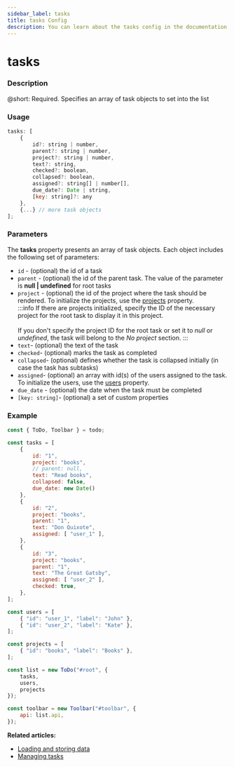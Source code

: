```yaml
---
sidebar_label: tasks
title: tasks Config
description: You can learn about the tasks config in the documentation of the DHTMLX JavaScript To Do List library. Browse developer guides and API reference, try out code examples and live demos, and download a free 30-day evaluation version of DHTMLX To Do List.
---
```


# tasks

### Description

@short: Required. Specifies an array of task objects to set into the list

### Usage

~~~js
tasks: [
    {
        id?: string | number,
        parent?: string | number,
        project?: string | number,
        text?: string,
        checked?: boolean,
        collapsed?: boolean,
        assigned?: string[] | number[],
        due_date?: Date | string,
        [key: string]?: any
    },
    {...} // more task objects
];
~~~

### Parameters

The **tasks** property presents an array of task objects. Each object includes the following set of parameters:

- `id` - (optional) the id of a task
- `parent` - (optional) the id of the parent task. The value of the parameter is **null | undefined** for root tasks
- `project` - (optional) the id of the project where the task should be rendered. To initialize the projects, use the [projects](api/configs/projects_config.md) property.<br>
:::info
If there are projects initialized, specify the ID of the necessary project for the root task to display it in this project.<br><br>
If you don't specify the project ID for the root task or set it to *null* or *undefined*, the task will belong to the *No project* section.
:::<br>
- `text`- (optional) the text of the task
- `checked`- (optional) marks the task as completed
- `collapsed`- (optional) defines whether the task is collapsed initially (in case the task has subtasks)
- `assigned`- (optional) an array with id(s) of the users assigned to the task. To initialize the users, use the [users](api/configs/users_config.md) property.
- `due_date` - (optional) the date when the task must be completed
- `[key: string]`- (optional) a set of custom properties

### Example

~~~js {3-27,39}
const { ToDo, Toolbar } = todo;

const tasks = [
    {
        id: "1",
        project: "books",
        // parent: null,
        text: "Read books",
        collapsed: false,
        due_date: new Date()
    },
    {
        id: "2",
        project: "books",
        parent: "1",
        text: "Don Quixote",
        assigned: [ "user_1" ],
    },
    {
        id: "3",
        project: "books",
        parent: "1",
        text: "The Great Gatsby",
        assigned: [ "user_2" ],
        checked: true,
    },
];

const users = [
    { "id": "user_1", "label": "John" },
    { "id": "user_2", "label": "Kate" },
];

const projects = [
    { "id": "books", "label": "Books" },
];

const list = new ToDo("#root", {
	tasks,
	users,
	projects
});

const toolbar = new Toolbar("#toolbar", {
    api: list.api,
});
~~~

**Related articles:** 
- [Loading and storing data](guides/loading_data.md)
- [Managing tasks](guides/task_index.md)